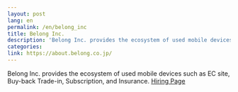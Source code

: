```yaml
---
layout: post
lang: en
permalink: /en/belong_inc
title: Belong Inc.
description: 'Belong Inc. provides the ecosystem of used mobile devices such as EC site, Buy-back Trade-in, Subscription, and Insurance. Hiring Page'
categories: 
link: https://about.belong.co.jp/
---
```


<p>Belong Inc. provides the ecosystem of used mobile devices such as EC site, Buy-back Trade-in, Subscription, and Insurance. <a href="https://about.belong.co.jp/recruit/">Hiring Page</a></p>
